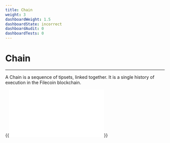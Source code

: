 ```yaml
---
title: Chain
weight: 3
dashboardWeight: 1.5
dashboardState: incorrect
dashboardAudit: 0
dashboardTests: 0
---
```


# Chain
---

A Chain is a sequence of tipsets, linked together. It is a single history of execution in the Filecoin blockchain.

{{<embed src="chain.go" lang="go" >}}

